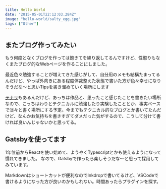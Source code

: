 ```yaml
---
title: Hello World
date: "2015-05-01T22:12:03.284Z"
image: "hello-world/salty_egg.jpg"
tags: ["Other"]
---
```


## またブログ作ってみたい

もう何度となくブログを作っては飽きてを繰り返してるんですけど、性懲りもなくまたブログ的なWebページを作ることにしました。

最近色々勉強することが増えてきた感じがして、自分用のメモも結構たまってるんだけど、やっぱ外向きにある程度体裁整えた状態で書いた方が色々幸せになりそうだな～と思いTipsを書き溜めていく場所にします

[テナリ](https://tenari.jp/)もあるんだけど、あっちは作品と、思ったこと感じたことを書きたい場所なので、こっちはわりとテクニカルに勉強したり実験したこととか、事実ベースで淡々と書く場所にする予定。今までもテクニカル的なブログとか書いてたんだけど、なんかお気持ちを書きすぎてダメだった気がするので、こうして分けて書ければ良いんじゃないかと思ってる。

## Gatsbyを使ってます

1年位前からReactを使い始めて、ようやくTypescriptとかも使えるようになって慣れてきました。
なので、Gatsbyで作ったら楽しそうだな～と思って採用してみています。

Markdownはショートカットが便利なのでInkdropで書いてるけど、VSCodeで書けるようになった方が良いのかもしれない。時間あったらプラグインを探す。